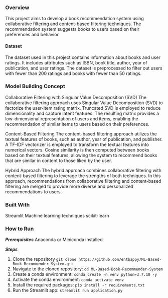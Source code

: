 ### Overview
This project aims to develop a book recommendation system using collaborative filtering and content-based filtering techniques. The recommendation system suggests books to users based on their preferences and behavior.

#### Dataset
The dataset used in this project contains information about books and user ratings. It includes attributes such as ISBN, book title, author, year of publication, and user ratings. The dataset is preprocessed to filter out users with fewer than 200 ratings and books with fewer than 50 ratings.


### Model Building Concept
Collaborative Filtering with Singular Value Decomposition (SVD)
The collaborative filtering approach uses Singular Value Decomposition (SVD) to factorize the user-item rating matrix. Truncated SVD is employed to reduce dimensionality and capture latent features. The resulting matrix provides a low-dimensional representation of users and items, enabling the recommendation of similar items to users based on their preferences.

Content-Based Filtering
The content-based filtering approach utilizes the textual features of books, such as author, year of publication, and publisher. A TF-IDF vectorizer is employed to transform the textual features into numerical vectors. Cosine similarity is then computed between books based on their textual features, allowing the system to recommend books that are similar in content to those liked by the user.

Hybrid Approach
The hybrid approach combines collaborative filtering with content-based filtering to leverage the strengths of both techniques. In this approach, recommendations from collaborative filtering and content-based filtering are merged to provide more diverse and personalized recommendations to users.

### Built With
Streamlit
Machine learning techniques
scikit-learn

### How to Run
***Prerequisites***
Anaconda or Miniconda installed

***Steps***
1. Clone the repository 
```git clone https://github.com/entbappy/ML-Based-Book-Recommender-System.git```
2. Navigate to the cloned repository:
```cd ML-Based-Book-Recommender-System```
3. Create a conda environment:
```conda create -n venv python=3.7.10 -y```
4. Activate the conda environment:
```conda activate venv```
5. Install the required packages:
```pip install -r requirements.txt```
6. Run the Streamlit app:
```streamlit run application.py```




